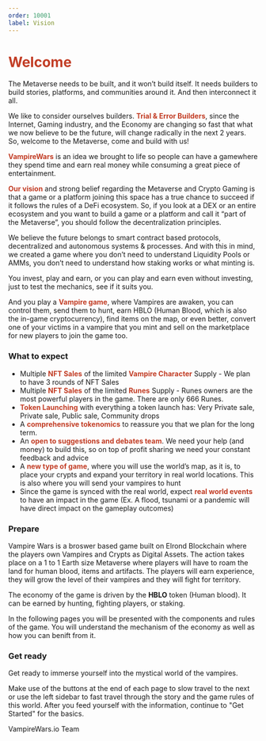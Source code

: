 ```yaml
---
order: 10001
label: Vision
---
```


# <span style="color:#c23d25"> Welcome</span>

The Metaverse needs to be built, and it won’t build itself. It needs builders to build stories, platforms, and communities around it. And then interconnect it all. 

We like to consider ourselves builders. <span style="color:#c23d25">**Trial & Error Builders**</span>, since the Internet, Gaming industry, and the Economy are changing so fast that what we now believe to be the future, will change radically in the next 2 years. So, welcome to the Metaverse, come and build with us!  

<span style="color:#c23d25">**VampireWars**</span> is an idea we brought to life so people can have a gamewhere they spend time and earn real money while consuming a great piece of entertainment.  

<span style="color:#c23d25">**Our vision**</span> and strong belief regarding the Metaverse and Crypto Gaming is that a game or a platform joining this space has a true chance to succeed if it follows the rules of a DeFi ecosystem. So, if you look at a DEX or an entire ecosystem and you want to build a game or a platform and call it “part of the Metaverse”, you should follow the decentralization principles. 

We believe the future belongs to smart contract based protocols, decentralized and autonomous systems & processes. And with this in mind, we created a game where you don’t need to understand Liquidity Pools or AMMs, you don’t need to understand how staking works or what minting is. 

You invest, play and earn, or you can play and earn even without investing, just to test the mechanics, see if it suits you. 

And you play a <span style="color:#c23d25">**Vampire game**</span>, where Vampires are awaken, you can control them, send them to hunt, earn HBLO (Human Blood, which is also the in-game cryptocurrency), find items on the map, or even better, convert one of your victims in a vampire that you mint and sell on the marketplace for new players to join the game too. 

### What to expect
- Multiple <span style="color:#c23d25">**NFT Sales**</span> of the limited <span style="color:#c23d25">**Vampire Character**</span> Supply - We plan to have 3 rounds of NFT Sales
- Multiple <span style="color:#c23d25">**NFT Sales**</span> of the limited <span style="color:#c23d25">**Runes**</span> Supply - Runes owners are the most powerful players in the game. There are only 666 Runes. 
- <span style="color:#c23d25">**Token Launching**</span> with everything a token launch has: Very Private sale, Private sale, Public sale, Community drops
- A <span style="color:#c23d25">**comprehensive tokenomics**</span> to reassure you that we plan for the long term.
- An <span style="color:#c23d25">**open to suggestions and debates team**</span>. We need your help (and money) to build this, so on top of profit sharing we need your constant feedback and advice
- A <span style="color:#c23d25">**new type of game**</span>, where you will use the world’s map, as it is, to place your crypts and expand your territory in real world locations. This is also where you will send your vampires to hunt
- Since the game is synced with the real world, expect <span style="color:#c23d25">**real world events**</span> to have an impact in the game (Ex. A flood, tsunami or a pandemic will have direct impact on the gameplay outcomes)


### Prepare

Vampire Wars is a broswer based game built on Elrond Blockchain where the players own Vampires and Crypts as Digital Assets. The action takes place on a 1 to 1 Earth size Metaverse where players will have to roam the land for human blood, items and artifacts. The players will earn experience, they will grow the level of their vampires and they will fight for territory.

The economy of the game is driven by the **HBLO** token (Human blood). It can be earned by hunting, fighting players, or staking.  

In the following pages you will be presented with the components and rules of the game. You will understand the mechanism of the economy as well as how you can benift from it.

### Get ready 

Get ready to immerse yourself into the mystical world of the vampires.

Make use of the buttons at the end of each page to slow travel to the next or use the left sidebar to fast travel through the story and the game rules of this world.
After you feed yourself with the information, continue to "Get Started" for the basics.

VampireWars.io Team 
